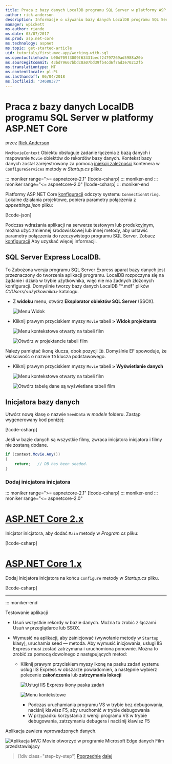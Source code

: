```yaml
---
title: Praca z bazy danych LocalDB programu SQL Server w platformy ASP.NET Core
author: rick-anderson
description: Informacje o używaniu bazy danych LocalDB programu SQL Server w prostej aplikacji ASP.NET Core MVC.
manager: wpickett
ms.author: riande
ms.date: 03/07/2017
ms.prod: asp.net-core
ms.technology: aspnet
ms.topic: get-started-article
uid: tutorials/first-mvc-app/working-with-sql
ms.openlocfilehash: b00d709f3009f63431becf24797269ad5988a20b
ms.sourcegitcommit: 43bd79667bbdc8a07bd39fb4cd6f7ad3e70212fb
ms.translationtype: MT
ms.contentlocale: pl-PL
ms.lasthandoff: 06/04/2018
ms.locfileid: "34688377"
---
```

# <a name="work-with-sql-server-localdb-in-aspnet-core"></a>Praca z bazy danych LocalDB programu SQL Server w platformy ASP.NET Core

przez [Rick Anderson](https://twitter.com/RickAndMSFT)

`MvcMovieContext` Obiektu obsługuje zadanie łączenia z bazą danych i mapowanie `Movie` obiektów do rekordów bazy danych. Kontekst bazy danych został zarejestrowany za pomocą [iniekcji zależności](xref:fundamentals/dependency-injection) kontenera w `ConfigureServices` metody w *Startup.cs* pliku:

::: moniker range=">= aspnetcore-2.1"
[!code-csharp[](~/tutorials/first-mvc-app/start-mvc/sample/MvcMovie21/Startup.cs?name=ConfigureServices&highlight=13-99)]
::: moniker-end
::: moniker range="<= aspnetcore-2.0"
[!code-csharp[](~/tutorials/first-mvc-app/start-mvc/sample/MvcMovie/Startup.cs?name=ConfigureServices&highlight=6-7)]
::: moniker-end

Platformy ASP.NET Core [konfiguracji](xref:fundamentals/configuration/index) odczyty systemu `ConnectionString`. Lokalne działania projektowe, pobiera parametry połączenia z *appsettings.json* pliku:

[!code-json[](start-mvc/sample/MvcMovie/appsettings.json?highlight=2&range=8-10)]

Podczas wdrażania aplikacji na serwerze testowym lub produkcyjnym, można użyć zmiennej środowiskowej lub innej metody, aby ustawić parametry połączenia do rzeczywistego programu SQL Server. Zobacz [konfiguracji](xref:fundamentals/configuration/index) Aby uzyskać więcej informacji.

## <a name="sql-server-express-localdb"></a>SQL Server Express LocalDB.

To Zubożona wersja programu SQL Server Express aparat bazy danych jest przeznaczony do tworzenia aplikacji programu. LocalDB rozpoczyna się na żądanie i działa w trybie użytkownika, więc nie ma żadnych złożonych konfiguracji. Domyślnie tworzy bazy danych LocalDB "\*.mdf" plików *C:/Users/\<użytkownika\>*  katalogu.

* Z **widoku** menu, otwórz **Eksplorator obiektów SQL Server** (SSOX).

  ![Menu Widok](working-with-sql/_static/ssox.png)

* Kliknij prawym przyciskiem myszy `Movie` tabeli **> Widok projektanta**

  ![Menu kontekstowe otwarty na tabeli film](working-with-sql/_static/design.png)

  ![Otwórz w projektancie tabeli film](working-with-sql/_static/dv.png)

Należy pamiętać ikonę klucza, obok pozycji `ID`. Domyślnie EF spowoduje, że właściwość o nazwie `ID` klucza podstawowego.

* Kliknij prawym przyciskiem myszy `Movie` tabeli **> Wyświetlanie danych**

  ![Menu kontekstowe otwarty na tabeli film](working-with-sql/_static/ssox2.png)

  ![Otwórz tabelę dane są wyświetlane tabeli film](working-with-sql/_static/vd22.png)

## <a name="seed-the-database"></a>Inicjatora bazy danych

Utwórz nową klasę o nazwie `SeedData` w *modele* folderu. Zastąp wygenerowany kod poniżej:

[!code-csharp[](start-mvc/sample/MvcMovie/Models/SeedData.cs?name=snippet_1)]

Jeśli w bazie danych są wszystkie filmy, zwraca inicjatora inicjatora i filmy nie zostaną dodane.

```csharp
if (context.Movie.Any())
{
    return;   // DB has been seeded.
}
```

<a name="si"></a>
### <a name="add-the-seed-initializer"></a>Dodaj inicjatora inicjatora

::: moniker range=">= aspnetcore-2.1"
[!code-csharp[](~/tutorials/first-mvc-app/start-mvc/sample/MvcMovie21/Program.cs)]
::: moniker-end
::: moniker range="<= aspnetcore-2.0"

# <a name="aspnet-core-2xtabaspnetcore2x"></a>[ASP.NET Core 2.x](#tab/aspnetcore2x/)

Inicjator inicjatora, aby dodać `Main` metody w *Program.cs* pliku:

[!code-csharp[](start-mvc/sample/MvcMovie/Program.cs?highlight=6,14-32)]

# <a name="aspnet-core-1xtabaspnetcore1x"></a>[ASP.NET Core 1.x](#tab/aspnetcore1x/)

Dodaj inicjatora inicjatora na końcu `Configure` metody w *Startup.cs* pliku.

[!code-csharp[](start-mvc/sample/MvcMovie/Startup.cs?highlight=9&name=snippet_seed)]

---
::: moniker-end

Testowanie aplikacji

* Usuń wszystkie rekordy w bazie danych. Można to zrobić z łączami Usuń w przeglądarce lub SSOX.
* Wymusić na aplikacji, aby zainicjować (wywołanie metody w `Startup` klasy), uruchamia seed — metoda. Aby wymusić inicjowania, usługi IIS Express musi zostać zatrzymana i uruchomiona ponownie. Można to zrobić za pomocą dowolnego z następujących metod:

  * Kliknij prawym przyciskiem myszy ikonę na pasku zadań systemu usług IIS Express w obszarze powiadomień, a następnie wybierz polecenie **zakończenia** lub **zatrzymania lokacji**

    ![Usługi IIS Express ikony paska zadań](working-with-sql/_static/iisExIcon.png)

    ![Menu kontekstowe](working-with-sql/_static/stopIIS.png)

    * Podczas uruchamiania programu VS w trybie bez debugowania, naciśnij klawisz F5, aby uruchomić w trybie debugowania
    * W przypadku korzystania z wersji programu VS w trybie debugowania, zatrzymaniu debugera i naciśnij klawisz F5

Aplikacja zawiera wprowadzonych danych.

![Aplikacja MVC Movie otworzyć w programie Microsoft Edge danych Film przedstawiający](working-with-sql/_static/m55.png)

> [!div class="step-by-step"]
> [Poprzednie](adding-model.md)
> [dalej](controller-methods-views.md)  
